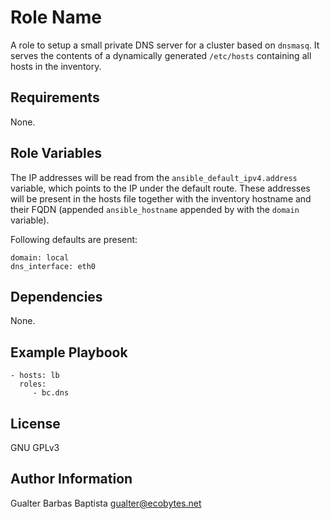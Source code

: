 Role Name
=========

A role to setup a small private DNS server for a cluster based on `dnsmasq`. It serves the contents of a dynamically generated `/etc/hosts` containing all hosts in the inventory.

Requirements
------------

None.

Role Variables
--------------

The IP addresses will be read from the `ansible_default_ipv4.address` variable, which points to the IP under the default route. These addresses will be present in the hosts file together with the inventory hostname and their FQDN (appended `ansible_hostname` appended by with the `domain` variable).

Following defaults are present:

```
domain: local
dns_interface: eth0
```

Dependencies
------------

None.

Example Playbook
----------------

    - hosts: lb
      roles:
         - bc.dns

License
-------

GNU GPLv3

Author Information
------------------

Gualter Barbas Baptista <gualter@ecobytes.net>
